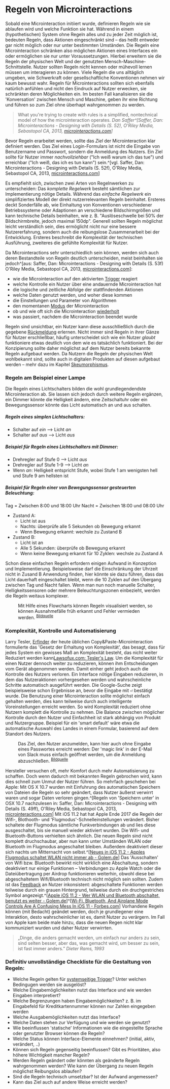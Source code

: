 # Regeln von Microinteractions

Sobald eine Microinteraction initiiert wurde, definieren Regeln wie sie ablaufen wird und welche Funktion sie hat. Während in einem (hypothetischen) System ohne Regeln alles und zu jeder Zeit möglich ist, bedeuten Regeln, dass Aktionen eingeschränkt sind – das heißt entweder gar nicht möglich oder nur unter bestimmten Umständen. Die Regeln eine Microinteraction schränken also möglichen Aktionen eines Interfaces ein oder ermöglichen sie nur unter Voraussetzungen. Hierbei erweitern sie die Regeln der physischen Welt und der genutzten Mensch-Maschine-Schnittstelle.
Nutzer sollten Regeln nicht kennen oder mühevoll lernen müssen um interagieren zu können. Viele Regeln die uns alltäglich umgeben, wie Schwerkraft oder gesellschaftliche Konventionen nehmen wir kaum bewusst wahr. Regeln für Microinteractions sollten sich ebenfalls natürlich anfühlen und nicht den Eindruck auf Nutzer erwecken, sie schränkten deren Möglichkeiten ein. Im besten Fall kanalisieren sie die 'Konversation' zwischen Mensch und Maschine, geben ihr eine Richtung und führen so zum Ziel ohne überhapt wahrgenommen zu werden.

> What you're trying to create with rules is a simplified, nontechnical model of how the microinteraction operates.
> <cite>Dan Saffer^[Saffer, Dan: Microinteractions - Designing with Details (S. 52), O'Riley Media, Sebastopol CA, 2013, [microinteractions.com](http://microinteractions.com/)]</cite>

Bevor Regeln erarbeitet werden, sollte das _Ziel_ der Microinteraction klar definiert werden. Das Ziel eines Login-Formulars ist nicht die Eingabe von Benutzername und Passwort, sondern die Anmeldung des Nutzers. Ein Ziel sollte für Nutzer immer _nachvollziehbar_ ("Ich weiß warum ich das tue") und erreichbar ("Ich weiß, das ich es tun kann") sein.^[vgl. Saffer, Dan: Microinteractions - Designing with Details (S. 52f), O'Riley Media, Sebastopol CA, 2013, [microinteractions.com](http://microinteractions.com/)]

Es empfiehlt sich, zwischen zwei Arten von Regelnwerken zu unterscheiden: Das _komplette Regelwerk_ besteht sämtlichen zur Implementierung nötige Details. Während das _einfache Regelwerk_ ein simplifiziertes Modell der direkt nutzerrelevanten Regeln beinhaltet. Ersteres deckt Sonderfälle ab, wie Einhaltung von Konventionen verschiedener Betriebssysteme oder Adaptionen an verschiedene Bildschirmgrößen und kann technische Details beinhalten, wie z. B. "Auslöseschwelle bei 50% der Bildschirmbreite, jedoch maximal 150dp".
Generell sollten Regeln möglichst leicht verständlich sein, dies ermöglicht nicht nur eine bessere Nutzererfahrung, sondern auch die reibungslose Zusammenarbeit bei der Entwicklung. Ersteres beschreibt die Komplexität der technischen Ausführung, zweiteres die gefühlte Komplexität für Nutzer.

Da Microinteractions sehr unterschiedlich sein können, werden sich auch deren Bestandteile von Regeln deutlich unterscheiden, meist beinhalten sie jedoch^[aus: Saffer, Dan: Microinteractions - Designing with Details (S. 53f) O'Riley Media, Sebastopol CA, 2013, [microinteractions.com](http://microinteractions.com/)]:

* wie die Microinteraction auf den aktivierten [Trigger](/triggers) reagiert
* welche Kontrolle ein Nutzer über eine andauernde Microinteraction hat
* die logische und zeitliche Abfolge der stattfindenden Aktionen
* welche Daten genutzt werden, und woher diese kommen
* die Einstellungen und Parameter von Algorithmen
* den momentanen [Modus](/loops-and-modes) der Microinteraction
* ob und wie oft sich die Microinteraction [wiederholt](/loops-and-modes)
* was passiert, nachdem die Microinteraction beendet wurde

Regeln sind unsichtbar, ein Nutzer kann diese ausschlließlich durch die gegebene [Rückmeldung](/feedback) erlernen. Nicht immer sind Regeln in ihrer Gänze für Nutzer erschließbar, häufig unterscheidet sich wie ein Nutzer _glaubt_ funktioniere etwas deutlich von dem wie es tatsächlich funktioniert. Bei der Konzipierung sollte daher möglichst auf dem Nutzer bereits bekannte Regeln aufgebaut werden. Da Nutzern die Regeln der physischen Welt wohlbekannt sind, sollte auch in digitalen Produkten auf diesen aufgebaut werden – mehr dazu im Kapitel [Skeumorphismus](/skeuomorphism).

### Regeln am Beispiel einer Lampe

Die Regeln eines Lichtschalters bilden die wohl grundlegendendste Microinteraction ab. Sie lassen sich jedoch durch weitere Regeln ergänzen, ein Dimmer könnte die Helligkeit ändern, eine Zeitschaltuhr oder ein Bewegungssensor könnte das Licht automatisch an und aus schalten.

##### Regeln eines simplen Lichtschalters:

* Schalter auf _ein_ --> Licht _an_
* Schalter auf _aus_ --> Licht _aus_

##### Beispiel für Regeln eines Lichtschalters mit Dimmer:

* Drehregler auf Stufe 0 --> Licht _aus_
* Drehregler auf Stufe 1-9 --> Licht _an_
* Wenn _an_: Helligkeit entspricht Stufe, wobei Stufe 1 am wenigsten hell und Stufe 9 am hellsten ist

##### Beispiel für Regeln einer von Bewegungssensor gesteuerten Beleuchtung:

Tag = Zwischen 8:00 und 18:00 Uhr
Nacht = Zwischen 18:00 und 08:00 Uhr

* Zustand A:
  * Licht ist aus
  * Nachts: überprüfe alle 5 Sekunden ob Bewegung erkannt
  * Wenn Bewegung erkannt: wechsle zu Zustand B
* Zustand B:
  * Licht ist an
  * Alle 5 Sekunden: überprüfe ob Bewegung erkannt
  * Wenn keine Bewegung erkannt für 10 Zyklen: wechsle zu Zustand A

Schon diese einfachen Regeln erfordern einigen Aufwand in Konzeption und Implementierung. Beispielsweise darf die Einschränkung der Uhrzeit nicht in Zusand B Anwendung finden, hier könnte sie dazu führen, dass das Licht dauerhaft eingeschaltet bleibt, wenn die 10 Zyklen auf den Übergang zwischen Tag und Nacht fallen. Wenn man nun noch manuelle Schalter, Helligkeitssensoren oder mehrere Beleuchtungszonen einbezieht, werden die Regeln weitaus komplexer.

<figure class="content-thin">
  <img data-src="/images/rules/flowchart.jpg">
  <figcaption>
    Mit Hilfe eines Flowcharts können Regeln visualisiert werden, so können Ausnahmefälle früh erkannt und Fehler vermieden werden. <!-- XXXX better example -->
    <sup><a href="https://www.nngroup.com/articles/wireflows/">Bildquelle</a></sup>
  </figcaption>
</figure>

### Komplexität, Kontrolle und Automatisierung

Larry Tesler, [Erfinder](/history) der heute üblichen Copy&Paste-Microinteraction formulierte das 'Gesetz der Erhaltung von Komplexität', das besagt, dass für jedes System ein gewisses Maß an Komplexität besteht, das nicht weiter Reduziert werden kann[Lawsofux.com: Tesler's Law](https://lawsofux.com/teslers-law). 
Um die Komplexität für einen Nutzer dennoch weiter zu reduzieren, können ihm Entscheidungen vom Gerät abgenommen werden. Damit einher geht jedoch auch die Kontrolle des Nutzers verloren. 
Ein Interface nötige Eingaben reduzieren, in dem das Nutzeraktionen vorhergesehen werden und wahrscheinliche Schritte automatisch ausgeführt werden. Die Google-Suche zeigt beispielsweise schon Ergebnisse an, bevor die Eingabe mit <kbd>⏎</kbd> bestätigt wurde. 
Die Benutzung einer Microinteraction sollte möglichst einfach gehalten werden, dies kann teilweise durch auch intelligente Voreinstellungen erreicht werden. So wird Komplexität reduziert ohne Nutzern komplett die Kontrolle zu nehmen. Die Balance zwischen möglicher Kontrolle durch den Nutzer und Einfachheit ist stark abhängig von Produkt und Nutzergruppe. Beispiel für ein 'smart default' wäre etwa die automatische Auswahl des Landes in einem Formular, basierend auf dem Standort des Nutzers. 

<figure class="content-thin">
  <img data-src="/images/rules/slack-magic-link.jpg">
  <figcaption>
    Das Ziel, den Nutzer anzumelden, kann hier auch ohne Eingabe eines Passwortes erreicht werden: Der 'magic link' in der E-Mail von Slack muss einfach geöffnet werden, um die Anmeldung abzuschließen.
    <sup><a href="http://joelcalifa.com/blog/patronizing-passwords/">Bildquelle</a></sup>
  </figcaption>
</figure>

Hersteller versuchen oft, mehr Komfort durch mehr Automatisierung zu schaffen. Doch wenn dadurch mit bekannten Regeln gebrochen wird, kann dies schnell zum Unmut der Nutzer führen. So mehrfach geschehen bei Apple: Mit OS X 10.7 wurden mit Einfuhrung des automatischen Speichern von Dateien die Regeln so sehr geändert, dass Nutzer äußerst verwirrt waren und sogar Daten verloren gingen.^[Regeln von 'Speichern unter' in OSX 10.7 nachzulesen in: Saffer, Dan: Microinteractions - Designing with Details (S. 49ff), O'Riley Media, Sebastopol CA, 2013, [microinteractions.com](http://microinteractions.com/)]
Mit iOS 11.2 hat hat Apple Ende 2017 die Regeln der Wifi-, Blothooth- und 'Flugmodus'-Schnelleinstellungen verändert. Bisher schaltete der Flugmodus sämtliche Funkverbindungen ab und lies diese ausgeschaltet, bis sie manuell wieder aktiviert wurden. Die Wifi- und Bluetooth-Buttons verhielten sich ähnlich. 
Die neuen Regeln sind nicht komplett druchschaubar, aber nun kann unter Umständen WLAN oder Bluetooth im Flugmodus angeschaltet bleiben. Außerdem deaktiviert dieser sich nachts um Mitternacht von selbst.^[[Neues in iOS 11.2 - Apples Flugmodus schaltet WLAN nicht immer ab - Golem.de](https://www.golem.de/news/neues-ios-11-2-apples-flugmodus-schaltet-wlan-nicht-immer-ab-1712-131582.html)] Das 'Ausschalten' von Wifi bzw. Bluetooth bewirkt nicht wirklich eine Abschaltung, sondern deaktiviert nur einige Funktionen – Verbindungen zu Apple Watch oder die Dateiübertragung per Airdrop funktionieren weiterhin, obwohl diese bei abgeschaltetem Wifi/Bluetooth technisch nicht möglich sein sollten.
Zudem ist das [Feedback](/feedback) an Nutzer inkonsistent: abgeschaltete Funktionen werden teilweise durch ein grauen Hintergrund, teilweise durch ein druchgestriches Symbol angezeigt.^[[Apple iOS 11.2 - Wer WLAN und Bluetooth abschaltet, benutzt es weiter - Golem.de](https://www.golem.de/news/apple-ios-11-wer-wlan-und-bluetooth-abschaltet-benutzt-es-weiter-1709-130177.html)]^[[Wi-Fi, Bluetooth, And Airplane Mode Controls Are A Confusing Mess In iOS 11 - Forbes.com](https://www.forbes.com/sites/anthonykarcz/2017/09/22/wi-fi-bluetooth-and-airplane-mode-controls-are-a-confusing-mess-in-ios-11/)]
Vorhandene Regeln können (mit Bedacht) geändet werden, doch je grundlegener eine Interaktion, desto wahrscheinlicher ist es, damit Nutzer zu verärgern. Im Fall von Apple kam beide male hinzu, dass die neuen Regen nicht klar kommuniziert wurden und daher Nutzer verwirrten.


> „Dinge, die anders gemacht werden, um einfach nur anders zu sein, sind selten besser, aber das, was gemacht wird, um besser zu sein, ist fast immer anders.”
> <cite>Dieter Rams, 1993</cite>


### Definitiv unvollständige Checkliste für die Gestaltung von Regeln:

* Welche Regeln gelten für [systemseitige Trigger](/triggers)? Unter welchen Bedingugen werden sie ausgelöst?
* Welche Eingabemöglichkeiten nutzt das Interface und wie werden Eingaben interpretiert?
* Welche Begrenzungen haben Eingabemöglichkeiten? z. B. im Eingabefeld für Kreditkartennummer können nur Zahlen eingegeben werden
* Welche Ausgabemöglichkeiten nutzt das Interface?
* Welche Daten stehen zur Verfügung und wie werden sie genutzt?
* Wie beeinflussen 'statische' Informationen wie die eingestellte Sprache oder genutzter Browser können die Regeln?
* Welche Status können Interface-Elemente einnehmen? (initial, aktiv, verändert, ..)
* Können sich Regeln gegenseitig beeinflussen? Gibt es Prioritäten, also höhere Wichtigkeit mancher Regeln?
* Werden Regeln geändert oder könnten als geänderte Regeln wahrgenommen werden? Wie kann der Übergang zu neuen Regeln möglichst Reibungslos ablaufen?
* Sind die Regeln technisch umsetzbar? Ist der Aufwand angemessen? 
* Kann das Ziel auch auf andere Weise erreicht werden?



